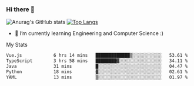 ### Hi there 👋

![Anurag's GitHub stats](https://github-readme-stats.vercel.app/api?username=MatteoIorio11&show_icons=true&theme=dark) 
[![Top Langs](https://github-readme-stats.vercel.app/api/top-langs/?username=MatteoIorio11&theme=dark)](https://github.com/MatteoIorio11/github-readme-stats)

- 🌱 I’m currently learning Engineering and Computer Science :)

<!--
**MatteoIorio11/MatteoIorio11** is a ✨ _special_ ✨ repository because its `README.md` (this file) appears on your GitHub profile.

Here are some ideas to get you started:

- 🔭 I’m currently working on ...
- 🌱 I’m currently learning ...
- 👯 I’m looking to collaborate on ...
- 🤔 I’m looking for help with ...
- 💬 Ask me about ...
- 📫 How to reach me: ...
- 😄 Pronouns: ...
- ⚡ Fun fact: ...
-->
My Stats
<!--START_SECTION:waka-->

```txt
Vue.js            6 hrs 14 mins   █████████████▒░░░░░░░░░░░   53.61 %
TypeScript        3 hrs 58 mins   ████████▓░░░░░░░░░░░░░░░░   34.11 %
Java              31 mins         █░░░░░░░░░░░░░░░░░░░░░░░░   04.47 %
Python            18 mins         ▓░░░░░░░░░░░░░░░░░░░░░░░░   02.61 %
YAML              13 mins         ▒░░░░░░░░░░░░░░░░░░░░░░░░   01.97 %
```

<!--END_SECTION:waka-->
